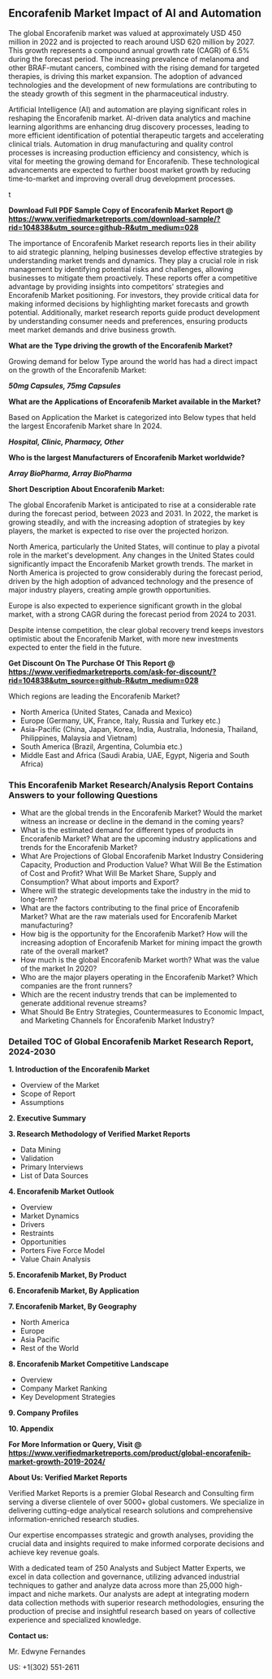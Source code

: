 <h2>Encorafenib Market Impact of AI and Automation</h2><p>The global Encorafenib market was valued at approximately USD 450 million in 2022 and is projected to reach around USD 620 million by 2027. This growth represents a compound annual growth rate (CAGR) of 6.5% during the forecast period. The increasing prevalence of melanoma and other BRAF-mutant cancers, combined with the rising demand for targeted therapies, is driving this market expansion. The adoption of advanced technologies and the development of new formulations are contributing to the steady growth of this segment in the pharmaceutical industry.</p><p>Artificial Intelligence (AI) and automation are playing significant roles in reshaping the Encorafenib market. AI-driven data analytics and machine learning algorithms are enhancing drug discovery processes, leading to more efficient identification of potential therapeutic targets and accelerating clinical trials. Automation in drug manufacturing and quality control processes is increasing production efficiency and consistency, which is vital for meeting the growing demand for Encorafenib. These technological advancements are expected to further boost market growth by reducing time-to-market and improving overall drug development processes.</p>t</p><p id="" class=""><strong>Download Full PDF Sample Copy of Encorafenib Market Report @ <a href="https://www.verifiedmarketreports.com/download-sample/?rid=104838&utm_source=github-R&utm_medium=028" target="_blank">https://www.verifiedmarketreports.com/download-sample/?rid=104838&utm_source=github-R&utm_medium=028</a></strong></p><p>The importance of&nbsp;Encorafenib Market research reports lies in their ability to aid strategic planning, helping businesses develop effective strategies by understanding market trends and dynamics. They play a crucial role in risk management by identifying potential risks and challenges, allowing businesses to mitigate them proactively. These reports offer a competitive advantage by providing insights into competitors' strategies and Encorafenib Market positioning. For investors, they provide critical data for making informed decisions by highlighting market forecasts and growth potential. Additionally, market research reports guide product development by understanding consumer needs and preferences, ensuring products meet market demands and drive business growth.</p><p><strong>What are the&nbsp;Type driving the growth of the Encorafenib Market?</strong></p><p id="" class="">Growing demand for below Type around the world has had a direct impact on the growth of the Encorafenib Market:</p><em><strong>50mg Capsules, 75mg Capsules</strong></em></p><strong>What are the&nbsp;Applications&nbsp;of Encorafenib Market available in the Market?</strong></p><p id="" class="">Based on Application the Market is categorized into Below types that held the largest Encorafenib Market share In 2024.</p><em><strong>Hospital, Clinic, Pharmacy, Other</strong></em></p><strong>Who is the largest Manufacturers of Encorafenib Market worldwide?</strong></p><p><em><strong>Array BioPharma, Array BioPharma</strong></em></p><p id="" class=""><strong>Short Description About Encorafenib Market:</strong></p><p>The global Encorafenib Market is anticipated to rise at a considerable rate during the forecast period, between 2023 and 2031. In 2022, the market is growing steadily, and with the increasing adoption of strategies by key players, the market is expected to rise over the projected horizon.</p><p>North America, particularly the United States, will continue to play a pivotal role in the market's development. Any changes in the United States could significantly impact the Encorafenib Market growth trends. The market in North America is projected to grow considerably during the forecast period, driven by the high adoption of advanced technology and the presence of major industry players, creating ample growth opportunities.</p><p>Europe is also expected to experience significant growth in the global market, with a strong CAGR during the forecast period from 2024 to 2031.</p><p>Despite intense competition, the clear global recovery trend keeps investors optimistic about the Encorafenib Market, with more new investments expected to enter the field in the future.</p><p id="" class=""><strong>Get Discount On The Purchase Of This Report @ <a href="https://www.verifiedmarketreports.com/ask-for-discount/?rid=104838&utm_source=github-R&utm_medium=028" target="_blank">https://www.verifiedmarketreports.com/ask-for-discount/?rid=104838&utm_source=github-R&utm_medium=028</a></strong></p>Which regions are leading the Encorafenib Market?</p><ul><li>North America (United States, Canada and Mexico)</li><li>Europe (Germany, UK, France, Italy, Russia and Turkey etc.)</li><li>Asia-Pacific (China, Japan, Korea, India, Australia, Indonesia, Thailand, Philippines, Malaysia and Vietnam)</li><li>South America (Brazil, Argentina, Columbia etc.)</li><li>Middle East and Africa (Saudi Arabia, UAE, Egypt, Nigeria and South Africa)</li></ul><h3 id="" class="">This Encorafenib Market Research/Analysis Report Contains Answers to your following Questions</h3><ul><li>What are the global trends in the Encorafenib Market? Would the market witness an increase or decline in the demand in the coming years?</li><li>What is the estimated demand for different types of products in Encorafenib Market? What are the upcoming industry applications and trends for the Encorafenib Market?</li><li>What Are Projections of Global Encorafenib Market Industry Considering Capacity, Production and Production Value? What Will Be the Estimation of Cost and Profit? What Will Be Market Share, Supply and Consumption? What about imports and Export?</li><li>Where will the strategic developments take the industry in the mid to long-term?</li><li>What are the factors contributing to the final price of Encorafenib Market? What are the raw materials used for Encorafenib Market manufacturing?</li><li>How big is the opportunity for the Encorafenib Market? How will the increasing adoption of Encorafenib Market for mining impact the growth rate of the overall market?</li><li>How much is the global Encorafenib Market worth? What was the value of the market In 2020?</li><li>Who are the major players operating in the Encorafenib Market? Which companies are the front runners?</li><li>Which are the recent industry trends that can be implemented to generate additional revenue streams?</li><li>What Should Be Entry Strategies, Countermeasures to Economic Impact, and Marketing Channels for Encorafenib Market Industry?</li></ul><h3 id="" class="">Detailed TOC of Global Encorafenib Market Research Report, 2024-2030</h3><p id="" class=""><strong>1. Introduction of the Encorafenib Market</strong></p><ul><li>Overview of the Market</li><li>Scope of Report</li><li>Assumptions</li></ul><p id="" class=""><strong>2. Executive Summary</strong></p><p id="" class=""><strong>3. Research Methodology of Verified Market Reports</strong></p><ul><li>Data Mining</li><li>Validation</li><li>Primary Interviews</li><li>List of Data Sources</li></ul><p id="" class=""><strong>4. Encorafenib Market Outlook</strong></p><ul><li>Overview</li><li>Market Dynamics</li><li>Drivers</li><li>Restraints</li><li>Opportunities</li><li>Porters Five Force Model</li><li>Value Chain Analysis</li></ul><p id="" class=""><strong>5. Encorafenib Market, By Product</strong></p><p id="" class=""><strong>6. Encorafenib Market, By Application</strong></p><p id="" class=""><strong>7. Encorafenib Market, By Geography</strong></p><ul><li>North America</li><li>Europe</li><li>Asia Pacific</li><li>Rest of the World</li></ul><p id="" class=""><strong>8. Encorafenib Market Competitive Landscape</strong></p><ul><li>Overview</li><li>Company Market Ranking</li><li>Key Development Strategies</li></ul><p id="" class=""><strong>9. Company Profiles</strong></p><p id="" class=""><strong>10. Appendix</strong></p><p id="" class=""><strong>For More Information or Query, Visit @ <a href="https://www.verifiedmarketreports.com/product/global-encorafenib-market-growth-2019-2024/" target="_blank">https://www.verifiedmarketreports.com/product/global-encorafenib-market-growth-2019-2024/</a></strong></p><p id="" class=""><strong>About Us: Verified Market Reports</strong></p><p id="" class="">Verified Market Reports is a premier Global Research and Consulting firm serving a diverse clientele of over 5000+ global customers. We specialize in delivering cutting-edge analytical research solutions and comprehensive information-enriched research studies.</p><p id="" class="">Our expertise encompasses strategic and growth analyses, providing the crucial data and insights required to make informed corporate decisions and achieve key revenue goals.</p><p id="" class="">With a dedicated team of 250 Analysts and Subject Matter Experts, we excel in data collection and governance, utilizing advanced industrial techniques to gather and analyze data across more than 25,000 high-impact and niche markets. Our analysts are adept at integrating modern data collection methods with superior research methodologies, ensuring the production of precise and insightful research based on years of collective experience and specialized knowledge.</p><p id="" class=""><strong>Contact us:</strong></p><p id="" class="">Mr. Edwyne Fernandes</p><p id="" class="">US: +1(302) 551-2611</p>